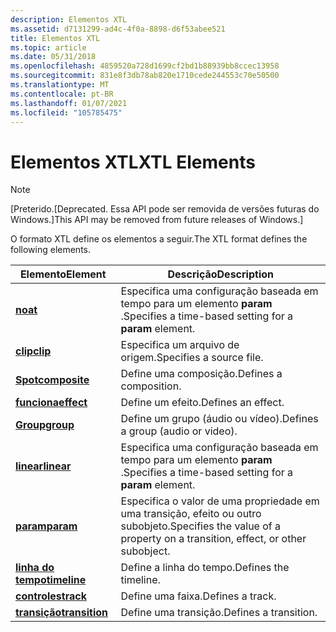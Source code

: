 ```yaml
---
description: Elementos XTL
ms.assetid: d7131299-ad4c-4f0a-8898-d6f53abee521
title: Elementos XTL
ms.topic: article
ms.date: 05/31/2018
ms.openlocfilehash: 4859520a728d1699cf2bd1b88939bb8ccec13958
ms.sourcegitcommit: 831e8f3db78ab820e1710cede244553c70e50500
ms.translationtype: MT
ms.contentlocale: pt-BR
ms.lasthandoff: 01/07/2021
ms.locfileid: "105785475"
---
```

# <a name="xtl-elements"></a><span data-ttu-id="dcbb6-103">Elementos XTL</span><span class="sxs-lookup"><span data-stu-id="dcbb6-103">XTL Elements</span></span>

> [!Note]  
> <span data-ttu-id="dcbb6-104">\[Preterido.</span><span class="sxs-lookup"><span data-stu-id="dcbb6-104">\[Deprecated.</span></span> <span data-ttu-id="dcbb6-105">Essa API pode ser removida de versões futuras do Windows.\]</span><span class="sxs-lookup"><span data-stu-id="dcbb6-105">This API may be removed from future releases of Windows.\]</span></span>

 

<span data-ttu-id="dcbb6-106">O formato XTL define os elementos a seguir.</span><span class="sxs-lookup"><span data-stu-id="dcbb6-106">The XTL format defines the following elements.</span></span>



| <span data-ttu-id="dcbb6-107">Elemento</span><span class="sxs-lookup"><span data-stu-id="dcbb6-107">Element</span></span>                                  | <span data-ttu-id="dcbb6-108">Descrição</span><span class="sxs-lookup"><span data-stu-id="dcbb6-108">Description</span></span>                                                                    |
|------------------------------------------|--------------------------------------------------------------------------------|
| [<span data-ttu-id="dcbb6-109">**no**</span><span class="sxs-lookup"><span data-stu-id="dcbb6-109">**at**</span></span>](at-element.md)                 | <span data-ttu-id="dcbb6-110">Especifica uma configuração baseada em tempo para um elemento **param** .</span><span class="sxs-lookup"><span data-stu-id="dcbb6-110">Specifies a time-based setting for a **param** element.</span></span>                        |
| [<span data-ttu-id="dcbb6-111">**clip**</span><span class="sxs-lookup"><span data-stu-id="dcbb6-111">**clip**</span></span>](clip-element.md)             | <span data-ttu-id="dcbb6-112">Especifica um arquivo de origem.</span><span class="sxs-lookup"><span data-stu-id="dcbb6-112">Specifies a source file.</span></span>                                                       |
| [<span data-ttu-id="dcbb6-113">**Spot**</span><span class="sxs-lookup"><span data-stu-id="dcbb6-113">**composite**</span></span>](composite-element.md)   | <span data-ttu-id="dcbb6-114">Define uma composição.</span><span class="sxs-lookup"><span data-stu-id="dcbb6-114">Defines a composition.</span></span>                                                         |
| [<span data-ttu-id="dcbb6-115">**funciona**</span><span class="sxs-lookup"><span data-stu-id="dcbb6-115">**effect**</span></span>](effect-element.md)         | <span data-ttu-id="dcbb6-116">Define um efeito.</span><span class="sxs-lookup"><span data-stu-id="dcbb6-116">Defines an effect.</span></span>                                                             |
| [<span data-ttu-id="dcbb6-117">**Group**</span><span class="sxs-lookup"><span data-stu-id="dcbb6-117">**group**</span></span>](group-element.md)           | <span data-ttu-id="dcbb6-118">Define um grupo (áudio ou vídeo).</span><span class="sxs-lookup"><span data-stu-id="dcbb6-118">Defines a group (audio or video).</span></span>                                              |
| [<span data-ttu-id="dcbb6-119">**linear**</span><span class="sxs-lookup"><span data-stu-id="dcbb6-119">**linear**</span></span>](linear-element.md)         | <span data-ttu-id="dcbb6-120">Especifica uma configuração baseada em tempo para um elemento **param** .</span><span class="sxs-lookup"><span data-stu-id="dcbb6-120">Specifies a time-based setting for a **param** element.</span></span>                        |
| [<span data-ttu-id="dcbb6-121">**param**</span><span class="sxs-lookup"><span data-stu-id="dcbb6-121">**param**</span></span>](param-element.md)           | <span data-ttu-id="dcbb6-122">Especifica o valor de uma propriedade em uma transição, efeito ou outro subobjeto.</span><span class="sxs-lookup"><span data-stu-id="dcbb6-122">Specifies the value of a property on a transition, effect, or other subobject.</span></span> |
| [<span data-ttu-id="dcbb6-123">**linha do tempo**</span><span class="sxs-lookup"><span data-stu-id="dcbb6-123">**timeline**</span></span>](timeline-element.md)     | <span data-ttu-id="dcbb6-124">Define a linha do tempo.</span><span class="sxs-lookup"><span data-stu-id="dcbb6-124">Defines the timeline.</span></span>                                                          |
| [<span data-ttu-id="dcbb6-125">**controles**</span><span class="sxs-lookup"><span data-stu-id="dcbb6-125">**track**</span></span>](track-element.md)           | <span data-ttu-id="dcbb6-126">Define uma faixa.</span><span class="sxs-lookup"><span data-stu-id="dcbb6-126">Defines a track.</span></span>                                                               |
| [<span data-ttu-id="dcbb6-127">**transição**</span><span class="sxs-lookup"><span data-stu-id="dcbb6-127">**transition**</span></span>](transition-element.md) | <span data-ttu-id="dcbb6-128">Define uma transição.</span><span class="sxs-lookup"><span data-stu-id="dcbb6-128">Defines a transition.</span></span>                                                          |



 

 

 



